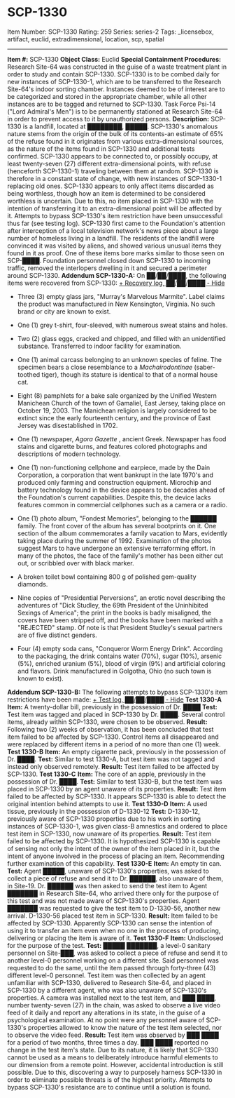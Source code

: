 # SCP-1330
Item Number: SCP-1330
Rating: 259
Series: series-2
Tags: _licensebox, artifact, euclid, extradimensional, location, scp, spatial

---

**Item #:** SCP-1330
**Object Class:** Euclid
**Special Containment Procedures:** Research Site-64 was constructed in the guise of a waste treatment plant in order to study and contain SCP-1330. SCP-1330 is to be combed daily for new instances of SCP-1330-1, which are to be transferred to the Research Site-64's indoor sorting chamber. Instances deemed to be of interest are to be categorized and stored in the appropriate chamber, while all other instances are to be tagged and returned to SCP-1330. Task Force Psi-14 ("Lord Admiral's Men") is to be permanently stationed at Research Site-64 in order to prevent access to it by unauthorized persons.
**Description:** SCP-1330 is a landfill, located at ████████, █████. SCP-1330's anomalous nature stems from the origin of the bulk of its contents-an estimate of 65% of the refuse found in it originates from various extra-dimensional sources, as the nature of the items found in SCP-1330 and additional tests confirmed. SCP-1330 appears to be connected to, or possibly occupy, at least twenty-seven (27) different extra-dimensional points, with refuse (henceforth SCP-1330-1) traveling between them at random. SCP-1330 is therefore in a constant state of change, with new instances of SCP-1330-1 replacing old ones. SCP-1330 appears to only affect items discarded as being worthless, though how an item is determined to be considered worthless is uncertain. Due to this, no item placed in SCP-1330 with the intention of transferring it to an extra-dimensional point will be affected by it. Attempts to bypass SCP-1330's item restriction have been unsuccessful thus far (see testing log).
SCP-1330 first came to the Foundation's attention after interception of a local television network's news piece about a large number of homeless living in a landfill. The residents of the landfill were convinced it was visited by aliens, and showed various unusual items they found in it as proof. One of these items bore marks similar to those seen on SCP-████. Foundation personnel closed down SCP-1330 to incoming traffic, removed the interlopers dwelling in it and secured a perimeter around SCP-1330.
**Addendum SCP-1330-A:** On ██/██/████, the following items were recovered from SCP-1330:
[\+ Recovery log, ██/██/████ ](javascript:;)
[\- Hide](javascript:;)
  * Three (3) empty glass jars, "Murray's Marvelous Marmite". Label claims the product was manufactured in New Kensington, Virginia. No such brand or city are known to exist.

  * One (1) grey t-shirt, four-sleeved, with numerous sweat stains and holes.

  * Two (2) glass eggs, cracked and chipped, and filled with an unidentified substance. Transferred to indoor facility for examination.

  * One (1) animal carcass belonging to an unknown species of feline. The specimen bears a close resemblance to a _Machairodontinae_ (saber-toothed tiger), though its stature is identical to that of a normal house cat.

  * Eight (8) pamphlets for a bake sale organized by the Unified Western Manichean Church of the town of Gamaliel, East Jersey, taking place on October 19, 2003. The Manichean religion is largely considered to be extinct since the early fourteenth century, and the province of East Jersey was disestablished in 1702.

  * One (1) newspaper, _Agora Gazette_ , ancient Greek. Newspaper has food stains and cigarette burns, and features colored photographs and descriptions of modern technology.

  * One (1) non-functioning cellphone and earpiece, made by the Dain Corporation, a corporation that went bankrupt in the late 1970's and produced only farming and construction equipment. Microchip and battery technology found in the device appears to be decades ahead of the Foundation's current capabilities. Despite this, the device lacks features common in commercial cellphones such as a camera or a radio.

  * One (1) photo album, "Fondest Memories", belonging to the ██████ family. The front cover of the album has several bootprints on it. One section of the album commemorates a family vacation to Mars, evidently taking place during the summer of 1992. Examination of the photos suggest Mars to have undergone an extensive terraforming effort. In many of the photos, the face of the family's mother has been either cut out, or scribbled over with black marker.

  * A broken toilet bowl containing 800 g of polished gem-quality diamonds.

  * Nine copies of "Presidential Perversions", an erotic novel describing the adventures of "Dick Studley, the 69th President of the Uninhibited Sexings of America"; the print in the books is badly misaligned, the covers have been stripped off, and the books have been marked with a "REJECTED" stamp. Of note is that President Studley's sexual partners are of five distinct genders.

  * Four (4) empty soda cans, "Conqueror Worm Energy Drink". According to the packaging, the drink contains water (70%), sugar (10%), arsenic (5%), enriched uranium (5%), blood of virgin (9%) and artificial coloring and flavors. Drink manufactured in Golgotha, Ohio (no such town is known to exist).

**Addendum SCP-1330-B:** The following attempts to bypass SCP-1330's item restrictions have been made:
[\+ Test log, ██/██/████ ](javascript:;)
[\- Hide](javascript:;)
**Test 1330-A**
**Item:** A twenty-dollar bill, previously in the possession of Dr. ████
**Test:** Test item was tagged and placed in SCP-1330 by Dr. ████. Several control items, already within SCP-1330, were chosen to be observed.
**Result:** Following two (2) weeks of observation, it has been concluded that test item failed to be affected by SCP-1330. Control items all disappeared and were replaced by different items in a period of no more than one (1) week.
**Test 1330-B**
**Item:** An empty cigarette pack, previously in the possession of Dr. ████.
**Test:** Similar to test 1330-A, but test item was not tagged and instead only observed remotely.
**Result:** Test item failed to be affected by SCP-1330.
**Test 1330-C**
**Item:** The core of an apple, previously in the possession of Dr. ████.
**Test:** Similar to test 1330-B, but the test item was placed in SCP-1330 by an agent unaware of its properties.
**Result:** Test item failed to be affected by SCP-1330. It appears SCP-1330 is able to detect the original intention behind attempts to use it.
**Test 1330-D**
**Item:** A used tissue, previously in the possession of D-1330-12
**Test:** D-1330-12, previously aware of SCP-1330 properties due to his work in sorting instances of SCP-1330-1, was given class-B amnestics and ordered to place test item in SCP-1330, now unaware of its properties.
**Result:** Test item failed to be affected by SCP-1330. It is hypothesized SCP-1330 is capable of sensing not only the intent of the owner of the item placed in it, but the intent of anyone involved in the process of placing an item. Recommending further examination of this capability.
**Test 1330-E**
**Item:** An empty tin can.
**Test:** Agent █████, unaware of SCP-1330's properties, was asked to collect a piece of refuse and send it to Dr. ██████, also unaware of them, in Site-19. Dr. ██████ was then asked to send the test item to Agent ███████ in Research Site-64, who arrived there only for the purpose of this test and was not made aware of SCP-1330's properties. Agent ███████ was requested to give the test item to D-1330-56, another new arrival. D-1330-56 placed test item in SCP-1330.
**Result:** Item failed to be affected by SCP-1330. Apparently SCP-1330 can sense the intention of using it to transfer an item even when no one in the process of producing, delivering or placing the item is aware of it.
**Test 1330-F**
**Item:** Undisclosed for the purpose of the test.
**Test:** █████ ███████, a level-0 sanitary personnel on Site-███, was asked to collect a piece of refuse and send it to another level-0 personnel working on a different site. Said personnel was requested to do the same, until the item passed through forty-three (43) different level-0 personnel. Test item was then collected by an agent unfamiliar with SCP-1330, delivered to Research Site-64, and placed in SCP-1330 by a different agent, who was also unaware of SCP-1330's properties. A camera was installed next to the test item, and ███ ████, number twenty-seven (27) in the chain, was asked to observe a live video feed of it daily and report any alterations in its state, in the guise of a psychological examination. At no point were any personnel aware of SCP-1330's properties allowed to know the nature of the test item selected, nor to observe the video feed.
**Result:** Test item was observed by ███ ████ for a period of two months, three times a day. ███ ████ reported no change in the test item's state.
Due to its nature, it is likely that SCP-1330 cannot be used as a means to deliberately introduce harmful elements to our dimension from a remote point. However, accidental introduction is still possible. Due to this, discovering a way to purposely harness SCP-1330 in order to eliminate possible threats is of the highest priority. Attempts to bypass SCP-1330's resistance are to continue until a solution is found.
